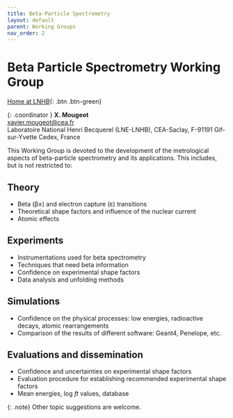 ```yaml
---
title: Beta-Particle Spectrometry
layout: default
parent: Working Groups
nav_order: 2
---
```


# Beta Particle Spectrometry Working Group

[Home at LNHB](http://www.lnhb.fr/home/conferences-publications/icrm_bs_wg/){: .btn .btn-green}

{: .coordinator }
**X. Mougeot**\
<xavier.mougeot@cea.fr>\
Laboratoire National Henri Becquerel (LNE-LNHB), CEA-Saclay, F-91191
Gif-sur-Yvette Cedex, France

This Working Group is devoted to the development of the metrological aspects of
beta-particle spectrometry and its applications. This includes, but is not
restricted to:

## Theory

- Beta (β±) and electron capture (ε) transitions
- Theoretical shape factors and influence of the nuclear current
- Atomic effects

## Experiments

- Instrumentations used for beta spectrometry
- Techniques that need beta information
- Confidence on experimental shape factors
- Data analysis and unfolding methods

## Simulations

- Confidence on the physical processes: low energies, radioactive decays, atomic
  rearrangements
- Comparison of the results of different software: Geant4, Penelope, etc.

## Evaluations and dissemination

- Confidence and uncertainties on experimental shape factors
- Evaluation procedure for establishing recommended experimental shape factors
- Mean energies, log *ft* values, database

{: .note}
Other topic suggestions are welcome.
